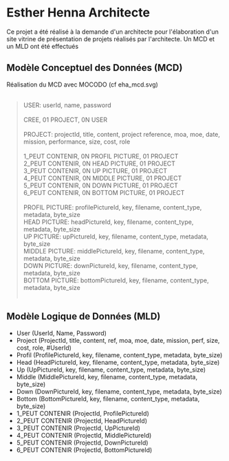 # Esther Henna Architecte

Ce projet a été réalisé à la demande d'un architecte pour l'élaboration d'un site vitrine de présentation de projets réalisés par l'architecte.
Un MCD et un MLD ont été effectués

## Modèle Conceptuel des Données (MCD)

Réalisation du MCD avec MOCODO (cf eha_mcd.svg)<br/><br/>

> USER: userId, name, password<br/><br/>CREE, 01 PROJECT, 0N USER<br/><br/>PROJECT: projectId, title, content, project reference, moa, moe, date, mission, performance, size, cost, role<br/><br/>1_PEUT CONTENIR, 0N PROFIL PICTURE, 01 PROJECT<br/>2_PEUT CONTENIR, 0N HEAD PICTURE, 01 PROJECT<br/>3_PEUT CONTENIR, 0N UP PICTURE, 01 PROJECT<br/>4_PEUT CONTENIR, 0N MIDDLE PICTURE, 01 PROJECT<br/>5_PEUT CONTENIR, 0N DOWN PICTURE, 01 PROJECT<br/>6_PEUT CONTENIR, 0N BOTTOM PICTURE, 01 PROJECT<br/><br/>PROFIL PICTURE: profilePictureId, key, filename, content_type, metadata, byte_size<br/>HEAD PICTURE: headPictureId, key, filename, content_type, metadata, byte_size<br/>UP PICTURE: upPictureId, key, filename, content_type, metadata, byte_size<br/>MIDDLE PICTURE: middlePictureId, key, filename, content_type, metadata, byte_size<br/>DOWN PICTURE: downPictureId, key, filename, content_type, metadata, byte_size<br/>BOTTOM PICTURE: bottomPictureId, key, filename, content_type, metadata, byte_size<br/><br/>


## Modèle Logique de Données (MLD)

- User (UserId, Name, Password)<br/>
- Project (ProjectId, title, content, ref, moa, moe, date, mission, perf, size, cost, role, #UserId)<br/>
- Profil (ProfilePictureId, key, filename, content_type, metadata, byte_size)<br/>
- Head (HeadPictureId, key, filename, content_type, metadata, byte_size)<br/>
- Up (UpPictureId, key, filename, content_type, metadata, byte_size)<br/>
- Middle (MiddlePictureId, key, filename, content_type, metadata, byte_size)<br/>
- Down (DownPictureId, key, filename, content_type, metadata, byte_size)<br/>
- Bottom (BottomPictureId, key, filename, content_type, metadata, byte_size)<br/>
- 1_PEUT CONTENIR (ProjectId, ProfilePictureId)<br/>
- 2_PEUT CONTENIR (ProjectId, HeadPictureId)<br/>
- 3_PEUT CONTENIR (ProjectId, UpPictureId)<br/>
- 4_PEUT CONTENIR (ProjectId, MiddlePictureId)<br/>
- 5_PEUT CONTENIR (ProjectId, DownPictureId)<br/>
- 6_PEUT CONTENIR (ProjectId, BottomPictureId)<br/>
